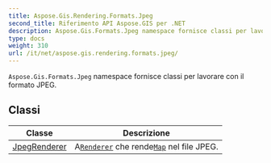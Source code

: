```yaml
---
title: Aspose.Gis.Rendering.Formats.Jpeg
second_title: Riferimento API Aspose.GIS per .NET
description: Aspose.Gis.Formats.Jpeg namespace fornisce classi per lavorare con il formato JPEG.
type: docs
weight: 310
url: /it/net/aspose.gis.rendering.formats.jpeg/
---
```

`Aspose.Gis.Formats.Jpeg` namespace fornisce classi per lavorare con il formato JPEG.

## Classi

| Classe | Descrizione |
| --- | --- |
| [JpegRenderer](./jpegrenderer/) | A[`Renderer`](../aspose.gis.rendering/renderer/) che rende[`Map`](../aspose.gis.rendering/map/) nel file JPEG. |


